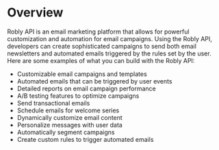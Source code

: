 # Overview

Robly API is an email marketing platform that allows for powerful customization and automation for email campaigns. Using the Robly API, developers can create sophisticated campaigns to send both email newsletters and automated emails triggered by the rules set by the user. Here are some examples of what you can build with the Robly API:

- Customizable email campaigns and templates
- Automated emails that can be triggered by user events
- Detailed reports on email campaign performance
- A/B testing features to optimize campaigns
- Send transactional emails
- Schedule emails for welcome series
- Dynamically customize email content
- Personalize messages with user data
- Automatically segment campaigns
- Create custom rules to trigger automated emails
